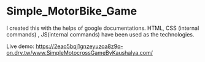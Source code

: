 # Simple_MotorBike_Game
I created this with the helps of google documentations. HTML, CSS (internal commands) , JS(internal commands) have been used as the technologies.

Live demo: https://2eao5bqj1gnzeyuzoa8z9q-on.drv.tw/www.SimpleMotocrossGameByKaushalya.com/
